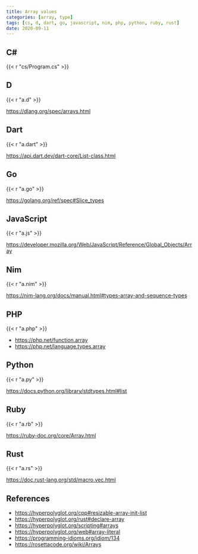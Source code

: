 ```yaml
---
title: Array values
categories: [array, type]
tags: [cs, d, dart, go, javascript, nim, php, python, ruby, rust]
date: 2020-09-11
---
```


## C#

{{< r "cs/Program.cs" >}}

## D

{{< r "a.d" >}}

<https://dlang.org/spec/arrays.html>

## Dart

{{< r "a.dart" >}}

<https://api.dart.dev/dart-core/List-class.html>

## Go

{{< r "a.go" >}}

<https://golang.org/ref/spec#Slice_types>

## JavaScript

{{< r "a.js" >}}

<https://developer.mozilla.org/Web/JavaScript/Reference/Global_Objects/Array>

## Nim

{{< r "a.nim" >}}

<https://nim-lang.org/docs/manual.html#types-array-and-sequence-types>

## PHP

{{< r "a.php" >}}

- <https://php.net/function.array>
- <https://php.net/language.types.array>

## Python

{{< r "a.py" >}}

<https://docs.python.org/library/stdtypes.html#list>

## Ruby

{{< r "a.rb" >}}

<https://ruby-doc.org/core/Array.html>

## Rust

{{< r "a.rs" >}}

<https://doc.rust-lang.org/std/macro.vec.html>

## References

- <https://hyperpolyglot.org/cpp#resizable-array-init-list>
- <https://hyperpolyglot.org/rust#declare-array>
- <https://hyperpolyglot.org/scripting#arrays>
- <https://hyperpolyglot.org/web#array-literal>
- <https://programming-idioms.org/idiom/134>
- <https://rosettacode.org/wiki/Arrays>
